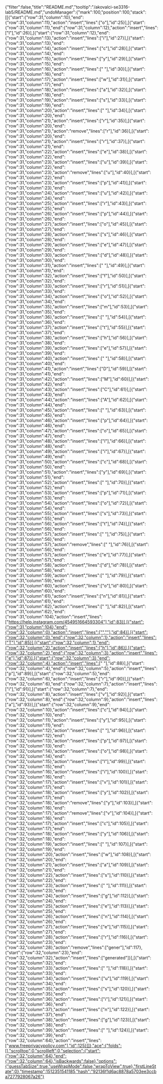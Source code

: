 {"filter":false,"title":"README.md","tooltip":"/akovalci-se3316-lab5/README.md","undoManager":{"mark":100,"position":100,"stack":[[{"start":{"row":31,"column":10},"end":{"row":31,"column":11},"action":"insert","lines":["o"],"id":25}],[{"start":{"row":31,"column":11},"end":{"row":31,"column":12},"action":"insert","lines":["l"],"id":26}],[{"start":{"row":31,"column":12},"end":{"row":31,"column":13},"action":"insert","lines":["i"],"id":27}],[{"start":{"row":31,"column":13},"end":{"row":31,"column":14},"action":"insert","lines":["c"],"id":28}],[{"start":{"row":31,"column":14},"end":{"row":31,"column":15},"action":"insert","lines":["y"],"id":29}],[{"start":{"row":31,"column":15},"end":{"row":31,"column":16},"action":"insert","lines":[" "],"id":30}],[{"start":{"row":31,"column":16},"end":{"row":31,"column":17},"action":"insert","lines":["w"],"id":31}],[{"start":{"row":31,"column":17},"end":{"row":31,"column":18},"action":"insert","lines":["a"],"id":32}],[{"start":{"row":31,"column":18},"end":{"row":31,"column":19},"action":"insert","lines":["s"],"id":33}],[{"start":{"row":31,"column":19},"end":{"row":31,"column":20},"action":"insert","lines":[" "],"id":34}],[{"start":{"row":31,"column":20},"end":{"row":31,"column":21},"action":"insert","lines":["r"],"id":35}],[{"start":{"row":31,"column":20},"end":{"row":31,"column":21},"action":"remove","lines":["r"],"id":36}],[{"start":{"row":31,"column":20},"end":{"row":31,"column":21},"action":"insert","lines":["r"],"id":37}],[{"start":{"row":31,"column":21},"end":{"row":31,"column":22},"action":"insert","lines":["e"],"id":38}],[{"start":{"row":31,"column":22},"end":{"row":31,"column":23},"action":"insert","lines":["u"],"id":39}],[{"start":{"row":31,"column":22},"end":{"row":31,"column":23},"action":"remove","lines":["u"],"id":40}],[{"start":{"row":31,"column":22},"end":{"row":31,"column":23},"action":"insert","lines":["p"],"id":41}],[{"start":{"row":31,"column":23},"end":{"row":31,"column":24},"action":"insert","lines":["u"],"id":42}],[{"start":{"row":31,"column":24},"end":{"row":31,"column":25},"action":"insert","lines":["r"],"id":43}],[{"start":{"row":31,"column":25},"end":{"row":31,"column":26},"action":"insert","lines":["p"],"id":44}],[{"start":{"row":31,"column":26},"end":{"row":31,"column":27},"action":"insert","lines":["o"],"id":45}],[{"start":{"row":31,"column":27},"end":{"row":31,"column":28},"action":"insert","lines":["s"],"id":46}],[{"start":{"row":31,"column":28},"end":{"row":31,"column":29},"action":"insert","lines":["e"],"id":47}],[{"start":{"row":31,"column":29},"end":{"row":31,"column":30},"action":"insert","lines":["d"],"id":48}],[{"start":{"row":31,"column":30},"end":{"row":31,"column":31},"action":"insert","lines":[" "],"id":49}],[{"start":{"row":31,"column":31},"end":{"row":31,"column":32},"action":"insert","lines":["f"],"id":50}],[{"start":{"row":31,"column":32},"end":{"row":31,"column":33},"action":"insert","lines":["r"],"id":51}],[{"start":{"row":31,"column":33},"end":{"row":31,"column":34},"action":"insert","lines":["o"],"id":52}],[{"start":{"row":31,"column":34},"end":{"row":31,"column":35},"action":"insert","lines":["m"],"id":53}],[{"start":{"row":31,"column":35},"end":{"row":31,"column":36},"action":"insert","lines":[" "],"id":54}],[{"start":{"row":31,"column":36},"end":{"row":31,"column":37},"action":"insert","lines":["t"],"id":55}],[{"start":{"row":31,"column":37},"end":{"row":31,"column":38},"action":"insert","lines":["h"],"id":56}],[{"start":{"row":31,"column":38},"end":{"row":31,"column":39},"action":"insert","lines":["e"],"id":57}],[{"start":{"row":31,"column":39},"end":{"row":31,"column":40},"action":"insert","lines":[" "],"id":58}],[{"start":{"row":31,"column":40},"end":{"row":31,"column":41},"action":"insert","lines":["D"],"id":59}],[{"start":{"row":31,"column":41},"end":{"row":31,"column":42},"action":"insert","lines":["M"],"id":60}],[{"start":{"row":31,"column":42},"end":{"row":31,"column":43},"action":"insert","lines":["C"],"id":61}],[{"start":{"row":31,"column":43},"end":{"row":31,"column":44},"action":"insert","lines":["A"],"id":62}],[{"start":{"row":31,"column":44},"end":{"row":31,"column":45},"action":"insert","lines":[" "],"id":63}],[{"start":{"row":31,"column":45},"end":{"row":31,"column":46},"action":"insert","lines":["p"],"id":64}],[{"start":{"row":31,"column":46},"end":{"row":31,"column":47},"action":"insert","lines":["o"],"id":65}],[{"start":{"row":31,"column":47},"end":{"row":31,"column":48},"action":"insert","lines":["l"],"id":66}],[{"start":{"row":31,"column":48},"end":{"row":31,"column":49},"action":"insert","lines":["i"],"id":67}],[{"start":{"row":31,"column":49},"end":{"row":31,"column":50},"action":"insert","lines":["c"],"id":68}],[{"start":{"row":31,"column":50},"end":{"row":31,"column":51},"action":"insert","lines":["y"],"id":69}],[{"start":{"row":31,"column":51},"end":{"row":31,"column":52},"action":"insert","lines":[" "],"id":70}],[{"start":{"row":31,"column":52},"end":{"row":31,"column":53},"action":"insert","lines":["p"],"id":71}],[{"start":{"row":31,"column":53},"end":{"row":31,"column":54},"action":"insert","lines":["o"],"id":72}],[{"start":{"row":31,"column":54},"end":{"row":31,"column":55},"action":"insert","lines":["s"],"id":73}],[{"start":{"row":31,"column":55},"end":{"row":31,"column":56},"action":"insert","lines":["t"],"id":74}],[{"start":{"row":31,"column":56},"end":{"row":31,"column":57},"action":"insert","lines":[" "],"id":75}],[{"start":{"row":31,"column":56},"end":{"row":31,"column":57},"action":"remove","lines":[" "],"id":76}],[{"start":{"row":31,"column":56},"end":{"row":31,"column":57},"action":"insert","lines":["e"],"id":77}],[{"start":{"row":31,"column":57},"end":{"row":31,"column":58},"action":"insert","lines":["d"],"id":78}],[{"start":{"row":31,"column":58},"end":{"row":31,"column":59},"action":"insert","lines":[" "],"id":79}],[{"start":{"row":31,"column":59},"end":{"row":31,"column":60},"action":"insert","lines":["o"],"id":80}],[{"start":{"row":31,"column":60},"end":{"row":31,"column":61},"action":"insert","lines":["n"],"id":81}],[{"start":{"row":31,"column":61},"end":{"row":31,"column":62},"action":"insert","lines":[" "],"id":82}],[{"start":{"row":31,"column":62},"end":{"row":31,"column":104},"action":"insert","lines":["https://help.instagram.com/454951664593304"],"id":83}],[{"start":{"row":31,"column":104},"end":{"row":32,"column":0},"action":"insert","lines":["",""],"id":84}],[{"start":{"row":32,"column":0},"end":{"row":32,"column":1},"action":"insert","lines":["T"],"id":85}],[{"start":{"row":32,"column":1},"end":{"row":32,"column":2},"action":"insert","lines":["h"],"id":86}],[{"start":{"row":32,"column":2},"end":{"row":32,"column":3},"action":"insert","lines":["e"],"id":87}],[{"start":{"row":32,"column":3},"end":{"row":32,"column":4},"action":"insert","lines":[" "],"id":88}],[{"start":{"row":32,"column":4},"end":{"row":32,"column":5},"action":"insert","lines":["p"],"id":89}],[{"start":{"row":32,"column":5},"end":{"row":32,"column":6},"action":"insert","lines":["r"],"id":90}],[{"start":{"row":32,"column":6},"end":{"row":32,"column":7},"action":"insert","lines":["i"],"id":91}],[{"start":{"row":32,"column":7},"end":{"row":32,"column":8},"action":"insert","lines":["v"],"id":92}],[{"start":{"row":32,"column":8},"end":{"row":32,"column":9},"action":"insert","lines":["a"],"id":93}],[{"start":{"row":32,"column":9},"end":{"row":32,"column":10},"action":"insert","lines":["c"],"id":94}],[{"start":{"row":32,"column":10},"end":{"row":32,"column":11},"action":"insert","lines":["y"],"id":95}],[{"start":{"row":32,"column":11},"end":{"row":32,"column":12},"action":"insert","lines":[" "],"id":96}],[{"start":{"row":32,"column":12},"end":{"row":32,"column":13},"action":"insert","lines":["p"],"id":97}],[{"start":{"row":32,"column":13},"end":{"row":32,"column":14},"action":"insert","lines":["o"],"id":98}],[{"start":{"row":32,"column":14},"end":{"row":32,"column":15},"action":"insert","lines":["l"],"id":99}],[{"start":{"row":32,"column":15},"end":{"row":32,"column":16},"action":"insert","lines":["i"],"id":100}],[{"start":{"row":32,"column":16},"end":{"row":32,"column":17},"action":"insert","lines":["v"],"id":101}],[{"start":{"row":32,"column":17},"end":{"row":32,"column":18},"action":"insert","lines":["y"],"id":102}],[{"start":{"row":32,"column":17},"end":{"row":32,"column":18},"action":"remove","lines":["y"],"id":103}],[{"start":{"row":32,"column":16},"end":{"row":32,"column":17},"action":"remove","lines":["v"],"id":104}],[{"start":{"row":32,"column":16},"end":{"row":32,"column":17},"action":"insert","lines":["c"],"id":105}],[{"start":{"row":32,"column":17},"end":{"row":32,"column":18},"action":"insert","lines":["y"],"id":106}],[{"start":{"row":32,"column":18},"end":{"row":32,"column":19},"action":"insert","lines":[" "],"id":107}],[{"start":{"row":32,"column":19},"end":{"row":32,"column":20},"action":"insert","lines":["w"],"id":108}],[{"start":{"row":32,"column":20},"end":{"row":32,"column":21},"action":"insert","lines":["a"],"id":109}],[{"start":{"row":32,"column":21},"end":{"row":32,"column":22},"action":"insert","lines":["s"],"id":110}],[{"start":{"row":32,"column":22},"end":{"row":32,"column":23},"action":"insert","lines":[" "],"id":111}],[{"start":{"row":32,"column":23},"end":{"row":32,"column":24},"action":"insert","lines":["g"],"id":112}],[{"start":{"row":32,"column":24},"end":{"row":32,"column":25},"action":"insert","lines":["e"],"id":113}],[{"start":{"row":32,"column":25},"end":{"row":32,"column":26},"action":"insert","lines":["n"],"id":114}],[{"start":{"row":32,"column":26},"end":{"row":32,"column":27},"action":"insert","lines":["e"],"id":115}],[{"start":{"row":32,"column":27},"end":{"row":32,"column":28},"action":"insert","lines":["r"],"id":116}],[{"start":{"row":32,"column":23},"end":{"row":32,"column":28},"action":"remove","lines":["gener"],"id":117},{"start":{"row":32,"column":23},"end":{"row":32,"column":32},"action":"insert","lines":["generated"]}],[{"start":{"row":32,"column":32},"end":{"row":32,"column":33},"action":"insert","lines":[" "],"id":118}],[{"start":{"row":32,"column":33},"end":{"row":32,"column":34},"action":"insert","lines":["u"],"id":119}],[{"start":{"row":32,"column":34},"end":{"row":32,"column":35},"action":"insert","lines":["s"],"id":120}],[{"start":{"row":32,"column":35},"end":{"row":32,"column":36},"action":"insert","lines":["i"],"id":121}],[{"start":{"row":32,"column":36},"end":{"row":32,"column":37},"action":"insert","lines":["n"],"id":122}],[{"start":{"row":32,"column":37},"end":{"row":32,"column":38},"action":"insert","lines":["g"],"id":123}],[{"start":{"row":32,"column":38},"end":{"row":32,"column":39},"action":"insert","lines":[" "],"id":124}],[{"start":{"row":32,"column":39},"end":{"row":32,"column":64},"action":"insert","lines":["www.freeprivacypolicy.com"],"id":125}]]},"ace":{"folds":[],"scrolltop":0,"scrollleft":0,"selection":{"start":{"row":32,"column":64},"end":{"row":32,"column":64},"isBackwards":false},"options":{"guessTabSize":true,"useWrapMode":false,"wrapToView":true},"firstLineState":0},"timestamp":1512351541185,"hash":"92136f1d6ac8878a5703ee3ccba7277928067a26"}
